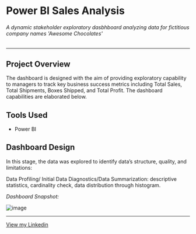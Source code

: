 # Power BI Sales Analysis
###### A dynamic stakeholder exploratory dasbhboard analyzing data for fictitious company names 'Awesome Chocolates'
___

## Project Overview
The dashboard is designed with the aim of providing exploratory capability to managers to track key business success metrics including Total Sales, Total Shipments, Boxes Shipped, and Total Profit. The dashboard capabilities are elaborated below.

## Tools Used
- Power BI

## Dashboard Design
In this stage, the data was explored to identify data’s structure, quality, and limitations:

Data Profiling/ Initial Data Diagnostics/Data Summarization: descriptive statistics, cardinality check, data distribution through histogram.


*Dashboard Snapshot:*

![image](https://github.com/user-attachments/assets/1d32f92d-7798-4658-90d5-a6f831a2b680)

___
[View my Linkedin](https://www.linkedin.com/in/mohammadtaha-businessanalytics/)
